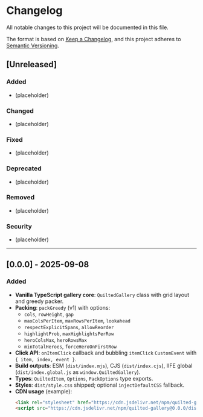 # Changelog
All notable changes to this project will be documented in this file.

The format is based on [Keep a Changelog](https://keepachangelog.com/en/1.1.0/),
and this project adheres to [Semantic Versioning](https://semver.org/spec/v2.0.0.html).

## [Unreleased]
### Added
- (placeholder)

### Changed
- (placeholder)

### Fixed
- (placeholder)

### Deprecated
- (placeholder)

### Removed
- (placeholder)

### Security
- (placeholder)

---

## [0.0.0] - 2025-09-08
### Added
- **Vanilla TypeScript gallery core**: `QuiltedGallery` class with grid layout and greedy packer.
- **Packing**: `packGreedy` (v1) with options:
  - `cols`, `rowHeight`, `gap`
  - `maxColsPerItem`, `maxRowsPerItem`, `lookahead`
  - `respectExplicitSpans`, `allowReorder`
  - `highlightProb`, `maxHighlightsPerRow`
  - `heroColsMax`, `heroRowsMax`
  - `minTotalHeroes`, `forceHeroOnFirstRow`
- **Click API**: `onItemClick` callback and bubbling `itemClick` `CustomEvent` with `{ item, index, event }`.
- **Build outputs**: ESM (`dist/index.mjs`), CJS (`dist/index.cjs`), IIFE global (`dist/index.global.js` as `window.QuiltedGallery`).
- **Types**: `QuiltedItem`, `Options`, `PackOptions` type exports.
- **Styles**: `dist/style.css` shipped; optional `injectDefaultCSS` fallback.
- **CDN usage** (example):
  ```html
  <link rel="stylesheet" href="https://cdn.jsdelivr.net/npm/quilted-gallery@0.0.0/dist/style.css">
  <script src="https://cdn.jsdelivr.net/npm/quilted-gallery@0.0.0/dist/index.global.js" defer></script>
